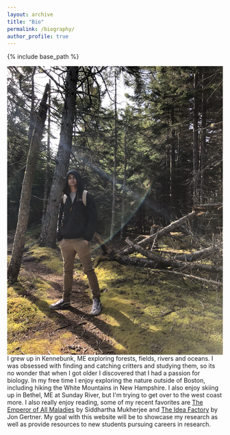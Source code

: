 ```yaml
---
layout: archive
title: "Bio"
permalink: /biography/
author_profile: true
---
```


{% include base_path %}

<img align="right" src="/images/IMG_0449.JPG" alt="My Image">

I grew up in Kennebunk, ME exploring forests, fields, rivers and oceans. I was obsessed with finding and catching critters and studying them, so its no wonder that when I got older I discovered that I had a passion for biology. In my free time I enjoy exploring the nature outside of Boston, including hiking the White Mountains in New Hampshire. I also enjoy skiing up in Bethel, ME at Sunday River, but I'm trying to get over to the west coast more. I also really enjoy reading, some of my recent favorites are [The Emperor of All Maladies](https://www.amazon.com/Emperor-All-Maladies-Biography-Cancer/dp/1439170916) by Siddhartha Mukherjee and [The Idea Factory](https://www.amazon.com/Idea-Factory-Great-American-Innovation/dp/0143122797/ref=sr_1_1?keywords=bell+labs&qid=1659370723&s=books&sprefix=bell+l%2Cstripbooks%2C82&sr=1-1) by Jon Gertner. My goal with this website will be to showcase my research as well as provide resources to new students pursuing careers in research.
